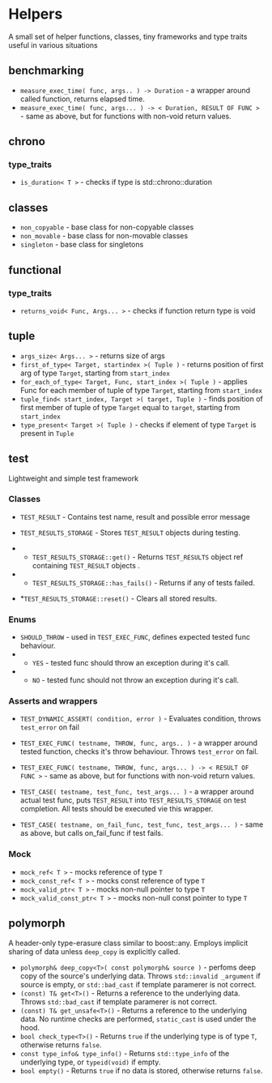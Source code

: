 # Helpers
A small set of helper functions, classes, tiny frameworks and type traits useful in various situations

## benchmarking

* ```measure_exec_time( func, args.. ) -> Duration``` - a wrapper around called function, returns elapsed time.
* ```measure_exec_time( func, args... ) -> < Duration, RESULT OF FUNC >``` - same as above, but for functions with non-void return values.

## chrono

### type_traits
  * ```is_duration< T >``` - checks if type is std::chrono::duration
  
## classes

  * ```non_copyable``` - base class for non-copyable classes
  * ```non_movable``` - base class for non-movable classes
  * ```singleton``` - base class for singletons
  
## functional

### type_traits
  * ```returns_void< Func, Args... >``` - checks if function return type is void

## tuple
  * ```args_size< Args... >``` - returns size of args
  * ```first_of_type< Target, startindex >( Tuple )``` - returns position of first arg of type ```Target```, starting from ```start_index```
  * ```for_each_of_type< Target, Func, start_index >( Tuple )``` - applies Func for each member of tuple of type ```Target```, starting from ```start_index```
  * ```tuple_find< start_index, Target >( target, Tuple )``` - finds position of first member of tuple of type ```Target``` equal to ```target```, starting from ```start_index```
  * ```type_present< Target >( Tuple )``` - checks if element of type ```Target``` is present in ```Tuple```
  

## test
Lightweight and simple test framework

### Classes
* ```TEST_RESULT``` - Contains test name, result and possible error message

* ```TEST_RESULTS_STORAGE``` - Stores ```TEST_RESULT``` objects during testing.
* * ```TEST_RESULTS_STORAGE::get()``` - Returns ```TEST_RESULTS``` object ref containing ```TEST_RESULT``` objects .
* * ```TEST_RESULTS_STORAGE::has_fails()``` - Returns if any of tests failed.
* *```TEST_RESULTS_STORAGE::reset()``` - Clears all stored results.

### Enums
* ```SHOULD_THROW``` - used in ```TEST_EXEC_FUNC```, defines expected tested func behaviour.
* * ```YES``` - tested func should throw an exception during it's call.
* * ```NO``` - tested func should not throw an exception during it's call.

### Asserts and wrappers
* ```TEST_DYNAMIC_ASSERT( condition, error )``` - Evaluates condition, throws ```test_error``` on fail

* ```TEST_EXEC_FUNC( testname, THROW, func, args.. )``` - a wrapper around tested function, checks it's throw behaviour. Throws ```test_error``` on fail.

* ```TEST_EXEC_FUNC( testname, THROW, func, args... ) -> < RESULT OF FUNC >``` - same as above, but for functions with non-void return values.

* ```TEST_CASE( testname, test_func, test_args... )``` - a wrapper around actual test func, puts ```TEST_RESULT``` into ```TEST_RESULTS_STORAGE``` on test completion. All tests should be executed vie this wrapper.
* ```TEST_CASE( testname, on_fail_func, test_func, test_args... )``` - same as above, but calls on_fail_func if test fails.

### Mock
* ```mock_ref< T >``` - mocks reference of type ```T```
* ```mock_const_ref< T >``` - mocks const reference of type ```T```
* ```mock_valid_ptr< T >``` - mocks non-null pointer to type ```T```
* ```mock_valid_const_ptr< T >``` - mocks non-null const pointer to type ```T```

## polymorph
A header-only type-erasure class similar to boost::any. Employs implicit sharing of data unless ```deep_copy``` is explicitly called.

* ```polymorph& deep_copy<T>( const polymorph& source )``` - perfoms deep copy of the source's underlying data. Throws ```std::invalid _argument``` if source is empty, or ```std::bad_cast``` if template paramerer is not correct.
* ```(const) T& get<T>()``` - Returns a reference to the underlying data. Throws ```std::bad_cast``` if template paramerer is not correct.
* ```(const) T& get_unsafe<T>()``` - Returns a reference to the underlying data. No runtime checks are performed, ```static_cast``` is used under the hood.
* ```bool check_type<T>()``` - Returns ```true``` if the underlying type is of type ```T```, otherwise returns ```false```.
* ```const type_info& type_info()``` - Returns ```std::type_info``` of the underlying type, or ```typeid(void)``` if empty.
* ```bool empty()``` - Returns ```true``` if no data is stored, otherwise returns ```false```.
